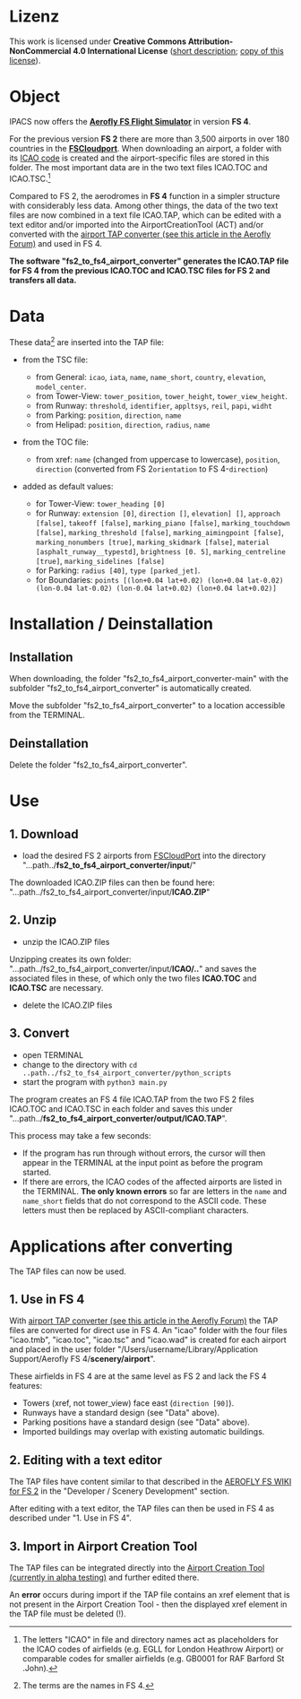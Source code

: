 # Lizenz

This work is licensed under **Creative Commons Attribution-NonCommercial 4.0 International License** ([short description](https://creativecommons.org/licenses/by-nc/4.0/deed.en); [copy of this license](https://creativecommons.org/licenses/by-nc/4.0/legalcode)).


# Object

IPACS now offers the **[Aerofly FS Flight Simulator](https://www.aerofly.com)** in version **FS 4**.

For the previous version **FS 2** there are more than 3,500 airports in over 180 countries in the **[FSCloudport](https://www.fscloudport.com)**. When downloading an airport, a folder with its [ICAO code](https://en.wikipedia.org/wiki/ICAO_airport_code) is created and the airport-specific files are stored in this folder. The most important data are in the two text files ICAO.TOC and ICAO.TSC.[^1]

Compared to FS 2, the aerodromes in **FS 4** function in a simpler structure with considerably less data. Among other things, the data of the two text files are now combined in a text file ICAO.TAP, which can be edited with a text editor and/or imported into the AirportCreationTool (ACT) and/or converted with the [airport TAP converter (see this article in the Aerofly Forum)](https://www.aerofly.com/community/forum/index.php?thread/19827-aerofly-fs-airport-creation-tool-early-alpha-version-work-in-progress/&postID=123276#post123276) and used in FS 4.

**The software "fs2_to_fs4_airport_converter" generates the ICAO.TAP file for FS 4 from the previous ICAO.TOC and ICAO.TSC files for FS 2 and transfers all data.**

[^1]: The letters "ICAO" in file and directory names act as placeholders for the ICAO codes of airfields (e.g. EGLL for London Heathrow Airport) or comparable codes for smaller airfields (e.g. GB0001 for RAF Barford St .John).


# Data

These data[^2] are inserted into the TAP file:

* from the TSC file:
  * from General: `icao`, `iata`, `name`, `name_short`, `country`, `elevation`, `model_center`.
  * from Tower-View: `tower_position`, `tower_height`, `tower_view_height`.
  * from Runway: `threshold`, `identifier`, `appltsys`, `reil`, `papi`, `widht` 
  * from Parking: `position`, `direction`, `name`
  * from Helipad: `position`, `direction`, `radius`, `name`

* from the TOC file:
  * from xref: `name` (changed from uppercase to lowercase), `position`, `direction` (converted from FS 2`orientation` to FS 4-`direction`)

* added as default values:
  * for Tower-View: `tower_heading [0]`
  * for Runway: `extension [0]`, `direction []`, `elevation] []`, `approach [false]`, `takeoff [false]`, `marking_piano [false]`, `marking_touchdown [false]`, `marking_threshold [false]`, `marking_aimingpoint [false]`, `marking_nonumbers [true]`, `marking_skidmark [false]`, `material [asphalt_runway__typestd]`, `brightness [0. 5]`, `marking_centreline [true]`, `marking_sidelines [false]`
  * for Parking: `radius [40]`, `type [parked_jet]`.
  * for Boundaries: `points [(lon+0.04 lat+0.02) (lon+0.04 lat-0.02) (lon-0.04 lat-0.02) (lon-0.04 lat+0.02) (lon+0.04 lat+0.02)]`

[^2]: The terms are the names in FS 4.

# Installation / Deinstallation

## Installation

When downloading, the folder "fs2_to_fs4_airport_converter-main" with the subfolder "fs2_to_fs4_airport_converter" is automatically created.

Move the subfolder "fs2_to_fs4_airport_converter" to a location accessible from the TERMINAL.

## Deinstallation

Delete the folder "fs2_to_fs4_airport_converter".


# Use

## 1. Download

* load the desired FS 2 airports from [FSCloudPort](https://www.fscloudport.com) into the directory "...path../**fs2_to_fs4_airport_converter/input**/"

The downloaded ICAO.ZIP files can then be found here: "...path../fs2_to_fs4_airport_converter/input/**ICAO.ZIP**"

## 2. Unzip

* unzip the ICAO.ZIP files

Unzipping creates its own folder: "...path../fs2_to_fs4_airport_converter/input/**ICAO/..**" and saves the associated files in these, of which only the two files **ICAO.TOC** and **ICAO.TSC** are necessary.

* delete the ICAO.ZIP files

## 3. Convert

* open TERMINAL
* change to the directory with `cd ..path../fs2_to_fs4_airport_converter/python_scripts`
* start the program with `python3 main.py`

The program creates an FS 4 file ICAO.TAP from the two FS 2 files ICAO.TOC and ICAO.TSC in each folder and saves this under "...path../**fs2_to_fs4_airport_converter/output/ICAO.TAP**".

This process may take a few seconds:
- If the program has run through without errors, the cursor will then appear in the TERMINAL at the input point as before the program started.
- If there are errors, the ICAO codes of the affected airports are listed in the TERMINAL. **The only known errors** so far are letters in the `name` and `name_short` fields that do not correspond to the ASCII code. These letters must then be replaced by ASCII-compliant characters.


# Applications after converting

The TAP files can now be used.

## 1. Use in FS 4

With [airport TAP converter (see this article in the Aerofly Forum)](https://www.aerofly.com/community/forum/index.php?thread/19827-aerofly-fs-airport-creation-tool-early-alpha-version-work-in-progress/&postID=123276#post123276) the TAP files are converted for direct use in FS 4. An "icao" folder with the four files "icao.tmb", "icao.toc", "icao.tsc" and "icao.wad" is created for each airport and placed in the user folder "/Users/username/Library/Application Support/Aerofly FS 4/**scenery/airport**".

These airfields in FS 4 are at the same level as FS 2 and lack the FS 4 features:
* Towers (xref, not tower_view) face east (`direction [90]`).
* Runways have a standard design (see "Data" above).
* Parking positions have a standard design (see "Data" above).
* Imported buildings may overlap with existing automatic buildings.

## 2. Editing with a text editor

The TAP files have content similar to that described in the [AEROFLY FS WIKI for FS 2]([https://www.aerofly.com/dokuwiki/doku.php/start]) in the "Developer / Scenery Development" section.

After editing with a text editor, the TAP files can then be used in FS 4 as described under "1. Use in FS 4".

## 3. Import in Airport Creation Tool

The TAP files can be integrated directly into the [Airport Creation Tool (currently in alpha testing)](https://tap-user.aerofly.com) and further edited there.

An **error** occurs during import if the TAP file contains an xref element that is not present in the Airport Creation Tool - then the displayed xref element in the TAP file must be deleted (!).
